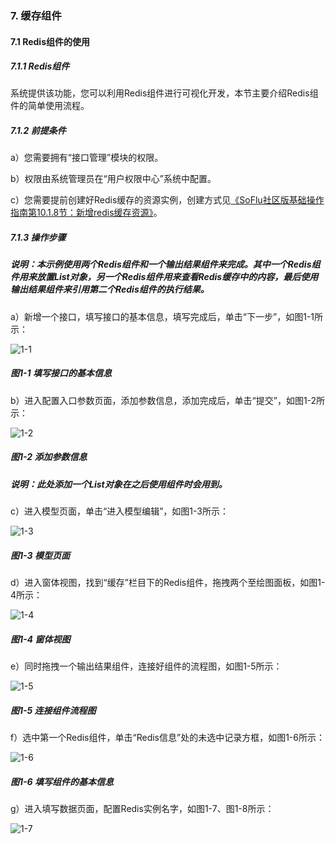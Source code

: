 ### 7. 缓存组件

#### 7.1 Redis组件的使用

##### 7.1.1 Redis组件

系统提供该功能，您可以利用Redis组件进行可视化开发，本节主要介绍Redis组件的简单使用流程。

##### 7.1.2 前提条件

a）您需要拥有“接口管理”模块的权限。

b）权限由系统管理员在“用户权限中心”系统中配置。

c）您需要提前创建好Redis缓存的资源实例，创建方式见[《SoFlu社区版基础操作指南第10.1.8节：新增redis缓存资源》](https://gitee.com/feisuanyz/SoFlu-adp/blob/master/SoFlu%E7%A4%BE%E5%8C%BA%E7%89%88%E6%95%99%E7%A8%8B/SoFlu%E7%A4%BE%E5%8C%BA%E7%89%88%E5%9F%BA%E7%A1%80%E6%93%8D%E4%BD%9C%E6%8C%87%E5%8D%97/10.%20%E8%B5%84%E6%BA%90%E5%AE%9E%E4%BE%8B/1.%20%E6%96%B0%E5%A2%9E%E8%B5%84%E6%BA%90%E5%AE%9E%E4%BE%8B.md#18-%E6%96%B0%E5%A2%9Eredis%E7%BC%93%E5%AD%98%E8%B5%84%E6%BA%90)。

##### 7.1.3 操作步骤

##### 说明：本示例使用两个Redis组件和一个输出结果组件来完成。其中一个Redis组件用来放置List对象，另一个Redis组件用来查看Redis缓存中的内容，最后使用输出结果组件来引用第二个Redis组件的执行结果。

a）新增一个接口，填写接口的基本信息，填写完成后，单击“下一步”，如图1-1所示：

![1-1](https://www.feisuanyz.com/fsimage/zc-image/cz_22_8_1_18.png)

##### 图1-1 填写接口的基本信息

b）进入配置入口参数页面，添加参数信息，添加完成后，单击“提交”，如图1-2所示：

![1-2](https://www.feisuanyz.com/fsimage/zc-image/cz_22_8_1_1.png)

##### 图1-2 添加参数信息

##### 说明：此处添加一个List对象在之后使用组件时会用到。

c）进入模型页面，单击“进入模型编辑”，如图1-3所示：

![1-3](https://www.feisuanyz.com/fsimage/zc-image/cz_22_8_1_19.png)

##### 图1-3 模型页面

d）进入窗体视图，找到“缓存”栏目下的Redis组件，拖拽两个至绘图面板，如图1-4所示：

![1-4](https://www.feisuanyz.com/fsimage/zc-image/cz_22_8_1_2.png)

##### 图1-4 窗体视图

e）同时拖拽一个输出结果组件，连接好组件的流程图，如图1-5所示：

![1-5](https://www.feisuanyz.com/fsimage/zc-image/cz_22_8_1_3.png)

##### 图1-5 连接组件流程图

f）选中第一个Redis组件，单击“Redis信息”处的未选中记录方框，如图1-6所示：

![1-6](https://www.feisuanyz.com/fsimage/zc-image/cz_22_8_1_4.png)

##### 图1-6 填写组件的基本信息

g）进入填写数据页面，配置Redis实例名字，如图1-7、图1-8所示：

![1-7](https://www.feisuanyz.com/fsimage/zc-image/cz_22_8_1_5.png)
